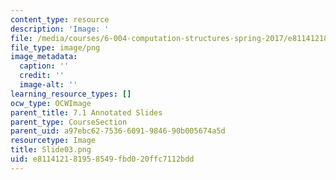 ```yaml
---
content_type: resource
description: 'Image: '
file: /media/courses/6-004-computation-structures-spring-2017/e811412181958549fbd020ffc7112bdd_Slide03.png
file_type: image/png
image_metadata:
  caption: ''
  credit: ''
  image-alt: ''
learning_resource_types: []
ocw_type: OCWImage
parent_title: 7.1 Annotated Slides
parent_type: CourseSection
parent_uid: a97ebc62-7536-6091-9846-90b005674a5d
resourcetype: Image
title: Slide03.png
uid: e8114121-8195-8549-fbd0-20ffc7112bdd
---
```

